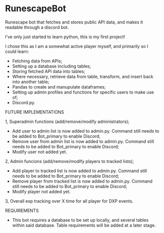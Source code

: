# RunescapeBot
Runescape bot that fetches and stores public API data, and makes it readable through a discord bot.

I've only just started to learn python, this is my first project!

I chose this as I am a somewhat active player myself, and primarily so I could learn:
-  Fetching data from APIs;
-  Setting up a database including tables;
-  Storing fetched API data into tables;
-  Where necessary, retrieve data from table, transform, and insert back into another table;
-  Pandas to create and manupulate dataframes;
-  Setting up admin profiles and functions for specific users to make use of;
-  Discord.py.

FUTURE IMPLEMENTATIONS

1, Superadmin functions (add/remove/modify administrators);
-  Add user to admin list is now added to admin.py. Command still needs to be added to Bot_primary to enable Discord;
-  Remove user from admin list is now added to admin.py. Command still needs to be added to Bot_primary to enable Discord;
-  Modify user not added yet.

2, Admin funcions (add/remove/modify players to tracked lists);
-  Add player to tracked list is now added to admin.py. Command still needs to be added to Bot_primary to enable Discord;
-  Remove player from tracked list is now added to admin.py. Command still needs to be added to Bot_primary to enable Discord;
-  Modify player not added yet.

3, Overall exp tracking over X time for all player for DXP events.

REQUIREMENTS
-  This bot requires a database to be set up locally, and several tables within said database. Table requirements will be added at a later stage.